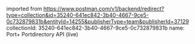 imported from https://www.postman.com/v1/backend/redirect?type=collection&id=35240-641ec842-3b40-4667-9ce5-0c732879831b&entityId=14255&publisherType=team&publisherId=37129
collectionId: 35240-641ec842-3b40-4667-9ce5-0c732879831b
name: Port+ Portdirectory API (live)